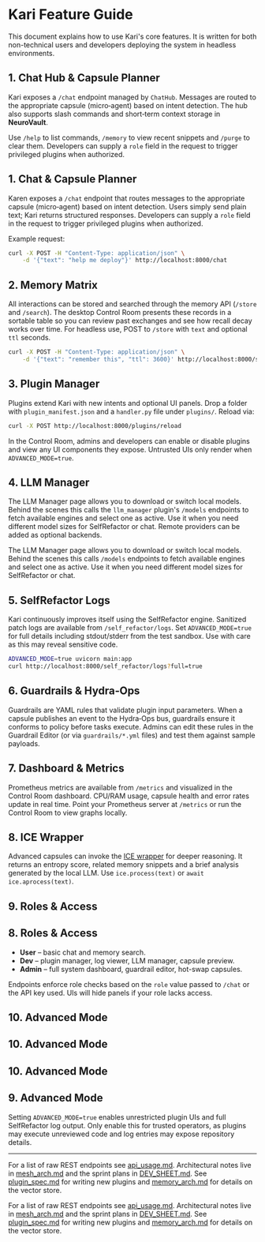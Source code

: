 # Kari Feature Guide

This document explains how to use Kari's core features. It is written for both non-technical users and developers deploying the system in headless environments.


## 1. Chat Hub & Capsule Planner

Kari exposes a `/chat` endpoint managed by `ChatHub`. Messages are routed to the appropriate capsule (micro‑agent) based on intent detection. The hub also supports slash commands and short‑term context storage in **NeuroVault**.

Use `/help` to list commands, `/memory` to view recent snippets and `/purge` to clear them. Developers can supply a `role` field in the request to trigger privileged plugins when authorized.

 

## 1. Chat & Capsule Planner

Karen exposes a `/chat` endpoint that routes messages to the appropriate capsule (micro‑agent) based on intent detection. Users simply send plain text; Kari returns structured responses. Developers can supply a `role` field in the request to trigger privileged plugins when authorized.
 

 
Example request:

```bash
curl -X POST -H "Content-Type: application/json" \
    -d '{"text": "help me deploy"}' http://localhost:8000/chat
```

## 2. Memory Matrix

All interactions can be stored and searched through the memory API (`/store` and `/search`). The desktop Control Room presents these records in a sortable table so you can review past exchanges and see how recall decay works over time. For headless use, POST to `/store` with `text` and optional `ttl` seconds.

```bash
curl -X POST -H "Content-Type: application/json" \
    -d '{"text": "remember this", "ttl": 3600}' http://localhost:8000/store
```

## 3. Plugin Manager

Plugins extend Kari with new intents and optional UI panels. Drop a folder with `plugin_manifest.json` and a `handler.py` file under `plugins/`. Reload via:

```bash
curl -X POST http://localhost:8000/plugins/reload
```

In the Control Room, admins and developers can enable or disable plugins and view any UI components they expose. Untrusted UIs only render when `ADVANCED_MODE=true`.

## 4. LLM Manager

 
The LLM Manager page allows you to download or switch local models. Behind the scenes this calls the `llm_manager` plugin's `/models` endpoints to fetch available engines and select one as active. Use it when you need different model sizes for SelfRefactor or chat. Remote providers can be added as optional backends.

The LLM Manager page allows you to download or switch local models. Behind the scenes this calls `/models` endpoints to fetch available engines and select one as active. Use it when you need different model sizes for SelfRefactor or chat.
 

## 5. SelfRefactor Logs

Kari continuously improves itself using the SelfRefactor engine. Sanitized patch logs are available from `/self_refactor/logs`. Set `ADVANCED_MODE=true` for full details including stdout/stderr from the test sandbox. Use with care as this may reveal sensitive code.

```bash
ADVANCED_MODE=true uvicorn main:app
curl http://localhost:8000/self_refactor/logs?full=true
```

## 6. Guardrails & Hydra‑Ops

Guardrails are YAML rules that validate plugin input parameters. When a capsule publishes an event to the Hydra‑Ops bus, guardrails ensure it conforms to policy before tasks execute. Admins can edit these rules in the Guardrail Editor (or via `guardrails/*.yml` files) and test them against sample payloads.

## 7. Dashboard & Metrics

Prometheus metrics are available from `/metrics` and visualized in the Control Room dashboard. CPU/RAM usage, capsule health and error rates update in real time. Point your Prometheus server at `/metrics` or run the Control Room to view graphs locally.


## 8. ICE Wrapper

Advanced capsules can invoke the [ICE wrapper](ice_wrapper.md) for deeper reasoning. It returns an entropy score, related memory snippets and a brief analysis generated by the local LLM. Use `ice.process(text)` or `await ice.aprocess(text)`.

## 9. Roles & Access


 

## 8. Roles & Access
 

 
 
- **User** – basic chat and memory search.
- **Dev** – plugin manager, log viewer, LLM manager, capsule preview.
- **Admin** – full system dashboard, guardrail editor, hot-swap capsules.

Endpoints enforce role checks based on the `role` value passed to `/chat` or the API key used. UIs will hide panels if your role lacks access.

 
## 10. Advanced Mode


 
## 10. Advanced Mode


 
## 10. Advanced Mode

## 9. Advanced Mode
 

 
 
Setting `ADVANCED_MODE=true` enables unrestricted plugin UIs and full SelfRefactor log output. Only enable this for trusted operators, as plugins may execute unreviewed code and log entries may expose repository details.

---

 
For a list of raw REST endpoints see [api_usage.md](api_usage.md). Architectural notes live in [mesh_arch.md](mesh_arch.md) and the sprint plans in [DEV_SHEET.md](../DEV_SHEET.md). See [plugin_spec.md](plugin_spec.md) for writing new plugins and [memory_arch.md](memory_arch.md) for details on the vector store.

 
For a list of raw REST endpoints see [api_usage.md](api_usage.md). Architectural notes live in [mesh_arch.md](mesh_arch.md) and the sprint plans in [DEV_SHEET.md](../DEV_SHEET.md). See [plugin_spec.md](plugin_spec.md) for writing new plugins and [memory_arch.md](memory_arch.md) for details on the vector store.


